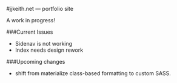 #jjkeith.net — portfolio site

A work in progress!

###Current Issues
* Sidenav is not working
* Index needs design rework


###Upcoming changes
* shift from materialize class-based formatting to custom SASS.
